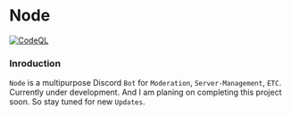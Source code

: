 # Node

[![CodeQL](https://github.com/THE-ASSASSIN0128/Node/actions/workflows/codeql.yml/badge.svg?branch=master)](https://github.com/THE-ASSASSIN0128/Node/actions/workflows/codeql.yml)

### Inroduction

`Node` is a multipurpose Discord `Bot` for `Moderation`, `Server-Management`, `ETC`. Currently under development. And I am planing on completing this project soon. So stay tuned for new `Updates`.
